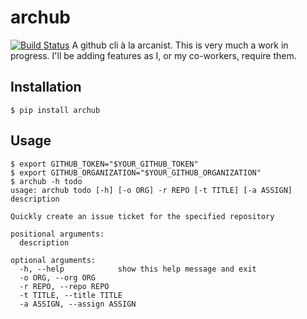 # archub
[![Build Status](https://travis-ci.org/rfldong/archub.svg?branch=master)](https://travis-ci.org/rfldong/archub)
A github cli à la arcanist.
This is very much a work in progress. I'll be adding features as I, or my co-workers, require them.

## Installation
```
$ pip install archub
```

## Usage
```
$ export GITHUB_TOKEN="$YOUR_GITHUB_TOKEN"
$ export GITHUB_ORGANIZATION="$YOUR_GITHUB_ORGANIZATION"
$ archub -h todo
usage: archub todo [-h] [-o ORG] -r REPO [-t TITLE] [-a ASSIGN] description

Quickly create an issue ticket for the specified repository

positional arguments:
  description

optional arguments:
  -h, --help            show this help message and exit
  -o ORG, --org ORG
  -r REPO, --repo REPO
  -t TITLE, --title TITLE
  -a ASSIGN, --assign ASSIGN
```
